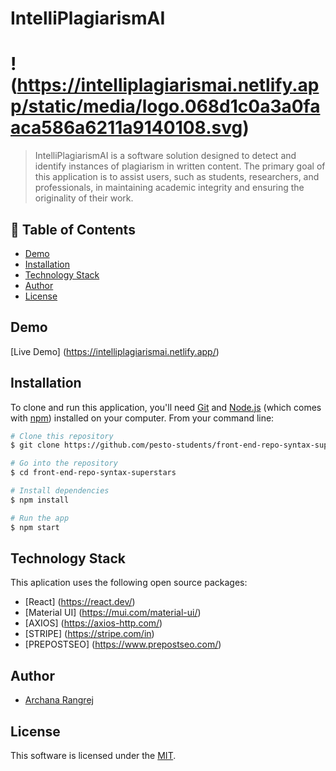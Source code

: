 # IntelliPlagiarismAI
# !(https://intelliplagiarismai.netlify.app/static/media/logo.068d1c0a3a0faaca586a6211a9140108.svg)

> IntelliPlagiarismAI is a software solution designed to detect and identify instances of plagiarism in written content. The primary goal of this application is to assist users, such as students, researchers, and professionals, in maintaining academic integrity and ensuring the originality of their work.


## 🚩 Table of Contents

- [Demo](#-demo)
- [Installation](#-installation)
- [Technology Stack](#-technology-stack)
- [Author](#-author)
- [License](#-license)


## Demo
[Live Demo] (https://intelliplagiarismai.netlify.app/)

## Installation
To clone and run this application, you'll need [Git](https://git-scm.com) and [Node.js](https://nodejs.org/en/download/) (which comes with [npm](http://npmjs.com)) installed on your computer. From your command line:

```bash
# Clone this repository
$ git clone https://github.com/pesto-students/front-end-repo-syntax-superstars.git

# Go into the repository
$ cd front-end-repo-syntax-superstars

# Install dependencies
$ npm install

# Run the app
$ npm start
```

## Technology Stack
This aplication uses the following open source packages:
- [React] (https://react.dev/)
- [Material UI] (https://mui.com/material-ui/)
- [AXIOS] (https://axios-http.com/)
- [STRIPE] (https://stripe.com/in)
- [PREPOSTSEO] (https://www.prepostseo.com/)
## Author

* [Archana Rangrej](https://github.com/ArchanaRangrej)
 
## License

This software is licensed under the [MIT](https://github.com/nhn/tui.editor/blob/master/LICENSE).